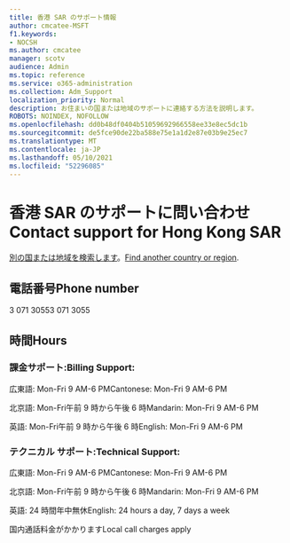 ```yaml
---
title: 香港 SAR のサポート情報
author: cmcatee-MSFT
f1.keywords:
- NOCSH
ms.author: cmcatee
manager: scotv
audience: Admin
ms.topic: reference
ms.service: o365-administration
ms.collection: Adm_Support
localization_priority: Normal
description: お住まいの国または地域のサポートに連絡する方法を説明します。
ROBOTS: NOINDEX, NOFOLLOW
ms.openlocfilehash: dd0b48df0404b51059692966558ee33e8ec5dc1b
ms.sourcegitcommit: de5fce90de22ba588e75e1a1d2e87e03b9e25ec7
ms.translationtype: MT
ms.contentlocale: ja-JP
ms.lasthandoff: 05/10/2021
ms.locfileid: "52296085"
---
```

# <a name="contact-support-for-hong-kong-sar"></a><span data-ttu-id="0afc4-103">香港 SAR のサポートに問い合わせ</span><span class="sxs-lookup"><span data-stu-id="0afc4-103">Contact support for Hong Kong SAR</span></span>

<span data-ttu-id="0afc4-104">[別の国または地域を検索します](../../business-video/get-help-support.md)。</span><span class="sxs-lookup"><span data-stu-id="0afc4-104">[Find another country or region](../../business-video/get-help-support.md).</span></span>

## <a name="phone-number"></a><span data-ttu-id="0afc4-105">電話番号</span><span class="sxs-lookup"><span data-stu-id="0afc4-105">Phone number</span></span>
<span data-ttu-id="0afc4-106">3 071 3055</span><span class="sxs-lookup"><span data-stu-id="0afc4-106">3 071 3055</span></span>

## <a name="hours"></a><span data-ttu-id="0afc4-107">時間</span><span class="sxs-lookup"><span data-stu-id="0afc4-107">Hours</span></span>
### <a name="billing-support"></a><span data-ttu-id="0afc4-108">課金サポート:</span><span class="sxs-lookup"><span data-stu-id="0afc4-108">Billing Support:</span></span>

<span data-ttu-id="0afc4-109">広東語: Mon-Fri 9 AM-6 PM</span><span class="sxs-lookup"><span data-stu-id="0afc4-109">Cantonese: Mon-Fri 9 AM-6 PM</span></span>

<span data-ttu-id="0afc4-110">北京語: Mon-Fri午前 9 時から午後 6 時</span><span class="sxs-lookup"><span data-stu-id="0afc4-110">Mandarin: Mon-Fri 9 AM-6 PM</span></span>

<span data-ttu-id="0afc4-111">英語: Mon-Fri午前 9 時から午後 6 時</span><span class="sxs-lookup"><span data-stu-id="0afc4-111">English: Mon-Fri 9 AM-6 PM</span></span>

### <a name="technical-support"></a><span data-ttu-id="0afc4-112">テクニカル サポート:</span><span class="sxs-lookup"><span data-stu-id="0afc4-112">Technical Support:</span></span>

<span data-ttu-id="0afc4-113">広東語: Mon-Fri 9 AM-6 PM</span><span class="sxs-lookup"><span data-stu-id="0afc4-113">Cantonese: Mon-Fri 9 AM-6 PM</span></span>

<span data-ttu-id="0afc4-114">北京語: Mon-Fri午前 9 時から午後 6 時</span><span class="sxs-lookup"><span data-stu-id="0afc4-114">Mandarin: Mon-Fri 9 AM-6 PM</span></span>

<span data-ttu-id="0afc4-115">英語: 24 時間年中無休</span><span class="sxs-lookup"><span data-stu-id="0afc4-115">English: 24 hours a day, 7 days a week</span></span>

<span data-ttu-id="0afc4-116">国内通話料金がかかります</span><span class="sxs-lookup"><span data-stu-id="0afc4-116">Local call charges apply</span></span>
